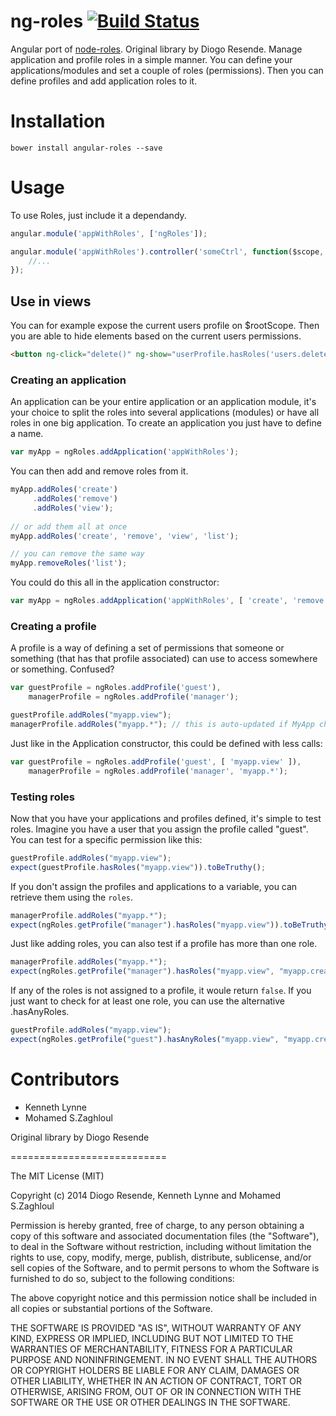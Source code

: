ng-roles [![Build Status](https://travis-ci.org/msalahz/angular-roles.svg?branch=master)](https://travis-ci.org/msalahz/angular-roles)
=============================

Angular port of [node-roles](https://github.com/dresende/node-roles). Original library by Diogo Resende.
Manage application and profile roles in a simple manner. You can define your applications/modules and set a couple of roles (permissions). Then you can define profiles and add application roles to it. 

# Installation
`bower install angular-roles --save`

# Usage
To use Roles, just include it a dependandy.
```javascript
angular.module('appWithRoles', ['ngRoles']);

angular.module('appWithRoles').controller('someCtrl', function($scope, ngRoles) {
    //...
});
```

## Use in views
You can for example expose the current users profile on $rootScope.
Then you are able to hide elements based on the current users permissions.

```html
<button ng-click="delete()" ng-show="userProfile.hasRoles('users.delete')">Delete user<button>
```

### Creating an application

An application can be your entire application or an application module, it's your choice to split the
roles into several applications (modules) or have all roles in one big application. To create an
application you just have to define a name.

```javascript
var myApp = ngRoles.addApplication('appWithRoles');
```

You can then add and remove roles from it.

```javascript
myApp.addRoles('create')
     .addRoles('remove')
     .addRoles('view');
     
// or add them all at once
myApp.addRoles('create', 'remove', 'view', 'list');

// you can remove the same way
myApp.removeRoles('list');
```

You could do this all in the application constructor:
```javascript
var myApp = ngRoles.addApplication('appWithRoles', [ 'create', 'remove', 'view' ]);
```
### Creating a profile

A profile is a way of defining a set of permissions that someone or something (that has that profile
associated) can use to access somewhere or something. Confused?

```javascript
var guestProfile = ngRoles.addProfile('guest'),
    managerProfile = ngRoles.addProfile('manager');

guestProfile.addRoles("myapp.view");
managerProfile.addRoles("myapp.*"); // this is auto-updated if MyApp changes roles
```

Just like in the Application constructor, this could be defined with less calls:

```javascript
var guestProfile = ngRoles.addProfile('guest', [ 'myapp.view' ]),
    managerProfile = ngRoles.addProfile('manager', 'myapp.*');
```

### Testing roles

Now that you have your applications and profiles defined, it's simple to test roles. Imagine you have
a user that you assign the profile called "guest". You can test for a specific permission like this:

```javascript
guestProfile.addRoles("myapp.view");
expect(guestProfile.hasRoles("myapp.view")).toBeTruthy();
```

If you don't assign the profiles and applications to a variable, you can retrieve them using the `roles`.

```javascript
managerProfile.addRoles("myapp.*");
expect(ngRoles.getProfile("manager").hasRoles("myapp.view")).toBeTruthy();
```

Just like adding roles, you can also test if a profile has more than one role.

```javascript
managerProfile.addRoles("myapp.*");
expect(ngRoles.getProfile("manager").hasRoles("myapp.view", "myapp.create")).toBeTruthy();
```

If any of the roles is not assigned to a profile, it woule return `false`. If you just want to check for
at least one role, you can use the alternative .hasAnyRoles.

```javascript
guestProfile.addRoles("myapp.view");
expect(ngRoles.getProfile("guest").hasAnyRoles("myapp.view", "myapp.create")).toBeTruthy();
```

# Contributors
* Kenneth Lynne
* Mohamed S.Zaghloul

Original library by Diogo Resende

===========================

The MIT License (MIT)

Copyright (c) 2014 Diogo Resende, Kenneth Lynne and Mohamed S.Zaghloul

Permission is hereby granted, free of charge, to any person obtaining a copy of
this software and associated documentation files (the "Software"), to deal in
the Software without restriction, including without limitation the rights to
use, copy, modify, merge, publish, distribute, sublicense, and/or sell copies of
the Software, and to permit persons to whom the Software is furnished to do so,
subject to the following conditions:

The above copyright notice and this permission notice shall be included in all
copies or substantial portions of the Software.

THE SOFTWARE IS PROVIDED "AS IS", WITHOUT WARRANTY OF ANY KIND, EXPRESS OR
IMPLIED, INCLUDING BUT NOT LIMITED TO THE WARRANTIES OF MERCHANTABILITY, FITNESS
FOR A PARTICULAR PURPOSE AND NONINFRINGEMENT. IN NO EVENT SHALL THE AUTHORS OR
COPYRIGHT HOLDERS BE LIABLE FOR ANY CLAIM, DAMAGES OR OTHER LIABILITY, WHETHER
IN AN ACTION OF CONTRACT, TORT OR OTHERWISE, ARISING FROM, OUT OF OR IN
CONNECTION WITH THE SOFTWARE OR THE USE OR OTHER DEALINGS IN THE SOFTWARE.


